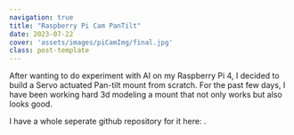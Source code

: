 ```yaml
---
navigation: true
title: "Raspberry Pi Cam PanTilt"
date: 2023-07-22
cover: 'assets/images/piCamImg/final.jpg'
class: post-template
---
```


After wanting to do experiment with AI on my Raspberry Pi 4, I decided to build a Servo actuated Pan-tilt mount from scratch. For the past few days, I have been working hard 3d modeling a mount that not only works but also looks good.

I have a whole seperate github repository for it here: [](https://github.com/burakayy7/Servo-PanTilt-PiCam).
